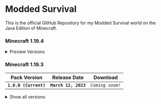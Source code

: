 # Modded Survival

This is the official GitHub Repository for my Modded Survival world on the Java Edition of Minecraft.

### Minecraft 1.19.4

<details>
<summary>Preview Versions</summary>
<p>**No preview versions are available at this time.**</p>
</details>

### Minecraft 1.19.3

| Pack Version | Release Date | Download |
| --- | --- | --- |
| **`1.0.0 (Current)`** | **`March 12, 2023`** | <!-- [**`Download`**]() --> *`Coming soom!`*|

<details>
<summary>Show all versions</summary>
<p>**No older versions are available at this time.**</p>
</details>
